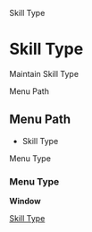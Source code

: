 
Skill Type
# Skill Type


Maintain Skill Type

Menu Path
## Menu Path



- Skill Type

Menu Type
### Menu Type

**Window**


[Skill Type](functional-guide/window/window-skill-type.md)